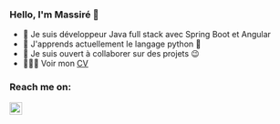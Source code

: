 ### Hello, I'm Massiré 👋

- 🔭 Je suis développeur Java full stack avec Spring Boot et Angular
- 🌱 J'apprends actuellement le langage python 🐍
- 👯 Je suis ouvert à collaborer sur des projets 😉
- 👨🏿‍💻 Voir mon [CV][mon-cv]

### Reach me on:

[<img align="left" alt="codeSTACKr | LinkedIn" width="22px" src="https://cdn.jsdelivr.net/npm/simple-icons@v3/icons/linkedin.svg" />][linkedin]

[linkedin]: https://www.linkedin.com/in/massire-dia/
[mon-cv]: https://massire1.github.io/cv/
